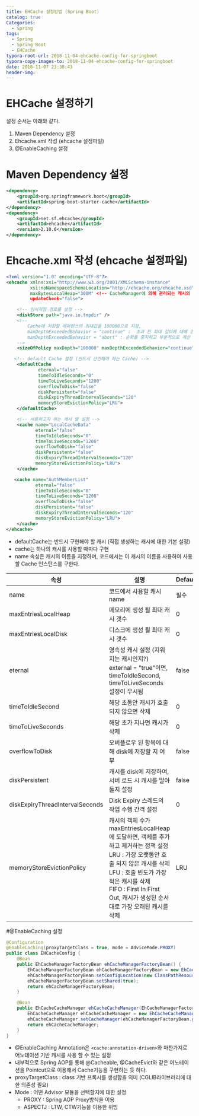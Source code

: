 ```yaml
---
title: EHCache 설정방법 (Spring Boot)
catalog: true
Categories:
  - Spring
tags:
  - Spring
  - Spring Boot
  - EHCache
typora-root-url: 2018-11-04-ehcache-config-for-springboot
typora-copy-images-to: 2018-11-04-ehcache-config-for-springboot
date: 2018-11-07 23:38:43
header-img:
---
```


# EHCache 설정하기

설정 순서는 아래와 같다.

1. Maven Dependency 설정
2. Ehcache.xml 작성 (ehcache 설정파일)
3. @EnableCaching 설정



# Maven Dependency 설정

```xml
<dependency>
    <groupId>org.springframework.boot</groupId>
    <artifactId>spring-boot-starter-cache</artifactId>
</dependency>
<dependency>
    <groupId>net.sf.ehcache</groupId>
    <artifactId>ehcache</artifactId>
    <version>2.10.6</version>
</dependency>
```

# Ehcache.xml 작성 (ehcache 설정파일)
~~~xml
<?xml version="1.0" encoding="UTF-8"?>
<ehcache xmlns:xsi="http://www.w3.org/2001/XMLSchema-instance"
         xsi:noNamespaceSchemaLocation="http://ehcache.org/ehcache.xsd"
         maxBytesLocalHeap="300M" <!-- CacheManager에 의해 관리되는 캐시의 메모리를 300M로 제한 -->
         updateCheck="false">

    <!-- 임시저장 경로를 설정 -->
    <diskStore path="java.io.tmpdir" />
    <!-- 
        Cache에 저장할 레퍼런스의 최대값을 100000으로 지정,
        maxDepthExceededBehavior = "continue" :  초과 된 최대 깊이에 대해 경고하지만 크기가 조정 된 요소를 계속 탐색
        maxDepthExceededBehavior = "abort" : 순회를 중지하고 부분적으로 계산 된 크기를 즉시 반환
    -->
    <sizeOfPolicy maxDepth="100000" maxDepthExceededBehavior="continue"/>

   <!-- default Cache 설정 (반드시 선언해야 하는 Cache) -->
    <defaultCache
            eternal="false"
            timeToIdleSeconds="0"
            timeToLiveSeconds="1200"
            overflowToDisk="false"
            diskPersistent="false"
            diskExpiryThreadIntervalSeconds="120"
            memoryStoreEvictionPolicy="LRU">
    </defaultCache>

    <!-- 사용하고자 하는 캐시 별 설정 -->
    <cache name="LocalCacheData"
           eternal="false"
           timeToIdleSeconds="0"
           timeToLiveSeconds="1200"
           overflowToDisk="false"
           diskPersistent="false"
           diskExpiryThreadIntervalSeconds="120"
           memoryStoreEvictionPolicy="LRU">
    </cache>

   <cache name="AuthMemberList"
           eternal="false"
           timeToIdleSeconds="0"
           timeToLiveSeconds="1200"
           overflowToDisk="false"
           diskPersistent="false"
           diskExpiryThreadIntervalSeconds="120"
           memoryStoreEvictionPolicy="LRU">
    </cache>
</ehcache>
~~~

* defaultCache는 반드시 구현해야 할 캐시 (직접 생성하는 캐시에 대한 기본 설정)
* cache는 하나의 캐시를 사용할 때마다 구현
* name 속성은 캐시의 이름을 지정하며, 코드에서는 이 캐시의 이름을 사용하여 사용할 Cache 인스턴스를 구한다.

| 속성                            | 설명 | Default |
| ------------------------------- | ---- | ------------------------------- |
| name                            | 코드에서 사용할 캐시 name | 필수 |
|  maxEntriesLocalHeap                                   |메모리에 생성 될 최대 캐시 갯수| 0 |
|  maxEntriesLocalDisk                                  |디스크에 생성 될 최대 캐시 갯수| 0 |
| eternal                         | 영속성 캐시 설정 (지워지는 캐시인지?) <br />external = "true"이면, timeToIdleSecond, timeToLiveSeconds 설정이 무시됨 | false |
| timeToIdleSecond                | 해당 초동안 캐시가 호출 되지 않으면 삭제 | 0 |
| timeToLiveSeconds               | 해당 초가 지나면 캐시가 삭제 | 0 |
| overflowToDisk                  | 오버플로우 된 항목에 대해 disk에 저장할 지 여부 | false |
| diskPersistent                  | 캐시를 disk에 저장하여, 서버 로드 시 캐시를 말아 둘지 설정 | false |
| diskExpiryThreadIntervalSeconds | Disk Expiry 스레드의 작업 수행 간격 설정 | 0 |
| memoryStoreEvictionPolicy | 캐시의 객체 수가 maxEntriesLocalHeap에 도달하면, 객체를 추가하고 제거하는 정책 설정<br />LRU : 가장 오랫동안 호출 되지 않은 캐시를 삭제<br />LFU : 호출 빈도가 가장 적은 캐시를 삭제<br />FIFO : First In First Out, 캐시가 생성된 순서대로 가장 오래된 캐시를 삭제 | LRU |

 


#@EnableCaching 설정 

~~~java
@Configuration
@EnableCaching(proxyTargetClass = true, mode = AdviceMode.PROXY)
public class EHCacheConfig {
    @Bean
    public EhCacheManagerFactoryBean ehCacheManagerFactoryBean() {
        EhCacheManagerFactoryBean ehCacheManagerFactoryBean = new EhCacheManagerFactoryBean();
        ehCacheManagerFactoryBean.setConfigLocation(new ClassPathResource("config/ehcache.xml"));
        ehCacheManagerFactoryBean.setShared(true);
        return ehCacheManagerFactoryBean;
    }

    @Bean
    public EhCacheCacheManager ehCacheCacheManager(EhCacheManagerFactoryBean ehCacheManagerFactoryBean) {
        EhCacheCacheManager ehCacheCacheManager = new EhCacheCacheManager();
        ehCacheCacheManager.setCacheManager(ehCacheManagerFactoryBean.getObject());
        return ehCacheCacheManager;
    }
}
~~~

* @EnableCaching Annotation은 `<cache:annotation-driven>`와 마찬가지로 어노테이션 기반 캐시를 사용 할 수 있는 설정
* 내부적으로 Spring AOP를 통해 @Cacheable, @CacheEvict와 같은 어노테이션을 Pointcut으로 이용해서 Cache기능을 구현하는 듯 하다.
* proxyTargetClass : class 기반 프록시를 생성함을 의미 (CGLIB라이브러리에 대한 의존성 필요)
* Mode : 어떤 Advisor 모듈을 선택할지에 대한 설정 
  * PROXY : Spring AOP Proxy방식을 이용
  * ASPECTJ : LTW, CTW기능을 이용한 위빙